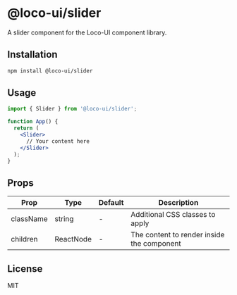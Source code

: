 # @loco-ui/slider

A slider component for the Loco-UI component library.

## Installation

```bash
npm install @loco-ui/slider
```

## Usage

```jsx
import { Slider } from '@loco-ui/slider';

function App() {
  return (
    <Slider>
      // Your content here
    </Slider>
  );
}
```

## Props

| Prop | Type | Default | Description |
|------|------|---------|-------------|
| className | string | - | Additional CSS classes to apply |
| children | ReactNode | - | The content to render inside the component |

## License

MIT
